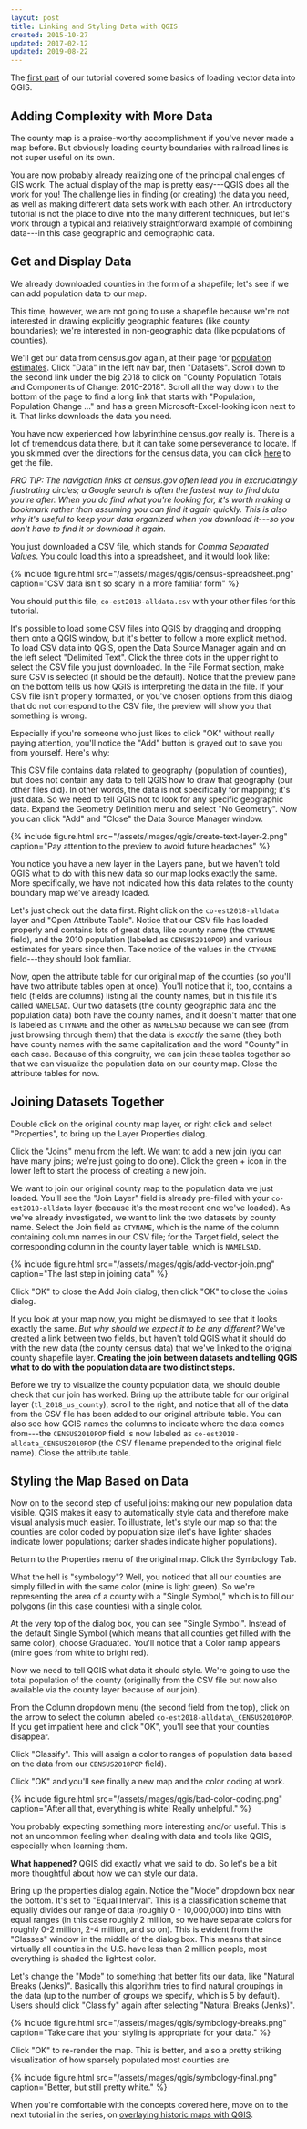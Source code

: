 ```yaml
---
layout: post
title: Linking and Styling Data with QGIS
created: 2015-10-27
updated: 2017-02-12
updated: 2019-08-22
---
```


The [first part](/tutorials/qgis/making-a-map-with-qgis.html) of our tutorial covered some basics of loading vector data into QGIS.

## Adding Complexity with More Data
The county map is a praise-worthy accomplishment if you've never made a map before. But obviously loading county boundaries with railroad lines is not super useful on its own.

You are now probably already realizing one of the principal challenges of GIS work. The actual display of the map is pretty easy---QGIS does all the work for you! The challenge lies in finding (or creating) the data you need, as well as making different data sets work with each other. An introductory tutorial is not the place to dive into the many different techniques, but let's work through a typical and relatively straightforward example of combining data---in this case geographic and demographic data.


## Get and Display Data
We already downloaded counties in the form of a shapefile; let's see if we can add population data to our map.

This time, however, we are not going to use a shapefile because we're not interested in drawing explicitly geographic features (like county boundaries); we're interested in non-geographic data (like populations of counties).

We'll get our data from census.gov again, at their page for [population estimates](https://www.census.gov/programs-surveys/popest.html). Click "Data" in the left nav bar, then "Datasets". Scroll down to the second link under the big 2018 to click on "County Population Totals and Components of Change: 2010-2018". Scroll all the way down to the bottom of the page to find a long link that starts with "Population, Population Change ..." and has a green Microsoft-Excel-looking icon next to it. That links downloads the data you need.

You have now experienced how labyrinthine census.gov really is. There is a lot of tremendous data there, but it can take some perseverance to locate. If you skimmed over the directions for the census data, you can click [here](https://www2.census.gov/programs-surveys/popest/datasets/2010-2018/counties/totals/co-est2018-alldata.csv) to get the file.

_PRO TIP: The navigation links at census.gov often lead you in excruciatingly frustrating circles; a Google search is often the fastest way to find data you're after. When you do find what you're looking for, it's worth making a bookmark rather than assuming you can find it again quickly. This is also why it's useful to keep your data organized when you download it---so you don't have to find it or download it again._

You just downloaded a CSV file, which stands for _Comma Separated Values_. You could load this into a spreadsheet, and it would look like:

{% include figure.html src="/assets/images/qgis/census-spreadsheet.png" caption="CSV data isn't so scary in a more familiar form" %}

You should put this file, `co-est2018-alldata.csv` with your other files for this tutorial.

It's possible to load some CSV files into QGIS by dragging and dropping them onto a QGIS window, but it's better to follow a more explicit method. To load CSV data into QGIS, open the Data Source Manager again and on the left select "Delimited Text". Click the three dots in the upper right to select the CSV file you just downloaded. In the File Format section, make sure CSV is selected (it should be the default). Notice that the preview pane on the bottom tells us how QGIS is interpreting the data in the file. If your CSV file isn't properly formatted, or you've chosen options from this dialog that do not correspond to the CSV file, the preview will show you that something is wrong.

Especially if you're someone who just likes to click "OK" without really paying attention, you'll notice the "Add" button is grayed out to save you from yourself. Here's why:

This CSV file contains data related to geography (population of counties), but does not contain any data to tell QGIS how to draw that geography (our other files did). In other words, the data is not specifically for mapping; it's just data. So we need to tell QGIS not to look for any specific geographic data. Expand the Geometry Definition menu and select "No Geometry". Now you can click "Add" and "Close" the Data Source Manager window.


{% include figure.html src="/assets/images/qgis/create-text-layer-2.png" caption="Pay attention to the preview to avoid future headaches" %}

You notice you have a new layer in the Layers pane, but we haven't told QGIS what to do with this new data so our map looks exactly the same. More specifically, we have not indicated how this data relates to the county boundary map we've already loaded.

Let's just check out the data first. Right click on the `co-est2018-alldata` layer and "Open Attribute Table". Notice that our CSV file has loaded properly and contains lots of great data, like county name (the `CTYNAME` field), and the 2010 population (labeled as `CENSUS2010POP`) and various estimates for years since then. Take notice of the values in the `CTYNAME` field---they should look familiar.

Now, open the attribute table for our original map of the counties (so you'll have two attribute tables open at once). You'll notice that it, too, contains a field (fields are columns) listing all the county names, but in this file it's called `NAMELSAD`. Our two datasets (the county geographic data and the population data) both have the county names, and it doesn't matter that one is labeled as `CTYNAME` and the other as `NAMELSAD` because we can see (from just browsing through them) that the data is _exactly_ the same (they both have county names with the same capitalization and the word "County" in each case. Because of this congruity, we can join these tables together so that we can visualize the population data on our county map. Close the attribute tables for now.


## Joining Datasets Together
Double click on the original county map layer, or right click and select "Properties", to bring up the Layer Properties dialog.

Click the "Joins" menu from the left. We want to add a new join (you can have many joins; we're just going to do one). Click the green + icon in the lower left to start the process of creating a new join.

We want to join our original county map to the population data we just loaded. You'll see the "Join Layer" field is already pre-filled with your `co-est2018-alldata` layer (because it's the most recent one we've loaded). As we've already investigated, we want to link the two datasets by county name. Select the Join field as `CTYNAME`, which is the name of the column containing column names in our CSV file; for the Target field, select the corresponding column in the county layer table, which is `NAMELSAD`.

{% include figure.html src="/assets/images/qgis/add-vector-join.png" caption="The last step in joining data" %}

Click "OK" to close the Add Join dialog, then click "OK" to close the Joins dialog.

If you look at your map now, you might be dismayed to see that it looks exactly the same. *But why should we expect it to be any different?* We've created a link between two fields, but haven't told QGIS what it should do with the new data (the county census data) that we've linked to the original county shapefile layer. **Creating the join between datasets and telling QGIS what to do with the population data are two distinct steps.**

Before we try to visualize the county population data, we should double check that our join has worked. Bring up the attribute table for our original layer (`tl_2018_us_county`), scroll to the right, and notice that all of the data from the CSV file has been added to our original attribute table. You can also see how QGIS names the columns to indicate where the data comes from---the `CENSUS2010POP` field is now labeled as `co-est2018-alldata_CENSUS2010POP` (the CSV filename prepended to the original field name). Close the attribute table.


## Styling the Map Based on Data
Now on to the second step of useful joins: making our new population data visible. QGIS makes it easy to automatically style data and therefore make visual analysis much easier. To illustrate, let's style our map so that the counties are color coded by population size (let's have lighter shades indicate lower populations; darker shades indicate higher populations).

Return to the Properties menu of the original map. Click the Symbology Tab.

What the hell is "symbology"? Well, you noticed that all our counties are simply filled in with the same color (mine is light green). So we're representing the area of a county with a "Single Symbol," which is to fill our polygons (in this case counties) with a single color.

At the very top of the dialog box, you can see "Single Symbol". Instead of the default Single Symbol (which means that all counties get filled with the same color), choose Graduated. You'll notice that a Color ramp appears (mine goes from white to bright red).

Now we need to tell QGIS what data it should style. We're going to use the total population of the county (originally from the CSV file but now also available via the county layer because of our join).

From the Column dropdown menu (the second field from the top), click on the arrow to select the column labeled `co-est2018-alldata\_CENSUS2010POP`. If you get impatient here and click "OK", you'll see that your counties disappear.

Click "Classify". This will assign a color to ranges of population data based on the data from our `CENSUS2010POP` field).

Click "OK" and you'll see finally a new map and the color coding at work.

{% include figure.html src="/assets/images/qgis/bad-color-coding.png" caption="After all that, everything is white! Really unhelpful." %}

You probably expecting something more interesting and/or useful. This is not an uncommon feeling when dealing with data and tools like QGIS, especially when learning them.

**What happened?** QGIS did exactly what we said to do. So let's be a bit more thoughtful about how we can style our data.

Bring up the properties dialog again. Notice the "Mode" dropdown box near the bottom. It's set to "Equal Interval". This is a classification scheme that equally divides our range of data (roughly 0 - 10,000,000) into bins with equal ranges (in this case roughly 2 million, so we have separate colors for roughly 0-2 million, 2-4 million, and so on). This is evident from the "Classes" window in the middle of the dialog box. This means that since virtually all counties in the U.S. have less than 2 million people, most everything is shaded the lightest color.

Let's change the "Mode" to something that better fits our data, like "Natural Breaks (Jenks)". Basically this algorithm tries to find natural groupings in the data (up to the number of groups we specify, which is 5 by default). Users should click "Classify" again after selecting "Natural Breaks (Jenks)".

{% include figure.html src="/assets/images/qgis/symbology-breaks.png" caption="Take care that your styling is appropriate for your data." %}

Click "OK" to re-render the map. This is better, and also a pretty striking visualization of how sparsely populated most counties are.

{% include figure.html src="/assets/images/qgis/symbology-final.png" caption="Better, but still pretty white." %}

When you're comfortable with the concepts covered here, move on to the next tutorial in the series, on [overlaying historic maps with QGIS](/tutorials/qgis/overlaying-historic-maps-with-qgis).
